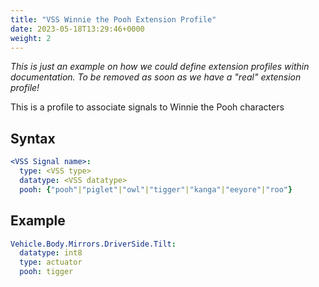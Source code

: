 ```yaml
---
title: "VSS Winnie the Pooh Extension Profile"
date: 2023-05-18T13:29:46+0000
weight: 2
---
```


*This is just an example on how we could define extension profiles within documentation.*
*To be removed as soon as we have a "real" extension profile!*

This is a profile to associate signals to Winnie the Pooh characters

## Syntax

```yaml
<VSS Signal name>:
  type: <VSS type>
  datatype: <VSS datatype>
  pooh: {"pooh"|"piglet"|"owl"|"tigger"|"kanga"|"eeyore"|"roo"}
```

## Example

```yaml
Vehicle.Body.Mirrors.DriverSide.Tilt:
  datatype: int8
  type: actuator
  pooh: tigger
  ```
